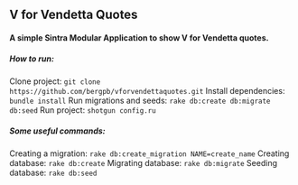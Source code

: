 ## V for Vendetta Quotes
#### A simple Sintra Modular Application to show V for Vendetta quotes.

##### How to run:
Clone project: ```git clone https://github.com/bergpb/vforvendettaquotes.git```
Install dependencies: ```bundle install```
Run migrations and seeds: ```rake db:create db:migrate db:seed```
Run project: ```shotgun config.ru```

##### Some useful commands:
Creating a migration: ```rake db:create_migration NAME=create_name```
Creating database: ```rake db:create```
Migrating database: ```rake db:migrate```
Seeding database: ```rake db:seed```